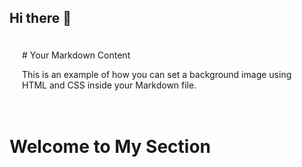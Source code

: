 ## Hi there 👋

<div style="background-image: url('/resources/rain1.webp'); background-repeat: repeat; padding: 20px;">
# Your Markdown Content

This is an example of how you can set a background image using HTML and CSS inside your Markdown file.

</div>

<div style="background-image: url('https://media.geeksforgeeks.org/wp-content/uploads/20240503171539/GeeksforGeeksInterviewSeriesPracticeToCrackCodingRounds.gif'); 
  background-size: cover;
  background-repeat: no-repeat; 
  background-position: center center;
  height: 100vh;">
  <h1>
    Welcome to My Section
  </h1>
</div>

![](resources/rain1.webp)
